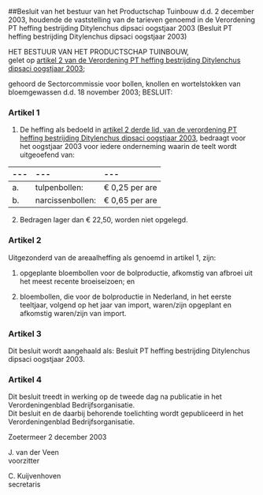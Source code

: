 <meta http-equiv='Content-Type' content='text/html; charset=utf-8' />

##Besluit van het bestuur van het Productschap Tuinbouw d.d. 2 december 2003, houdende de vaststelling van de tarieven genoemd in de Verordening PT heffing bestrijding Ditylenchus dipsaci oogstjaar 2003 (Besluit PT heffing bestrijding Ditylenchus dipsaci oogstjaar 2003)

HET BESTUUR VAN HET PRODUCTSCHAP TUINBOUW,  
gelet op [artikel 2 van de Verordening PT heffing bestrijding Ditylenchus dipsaci oogstjaar 2003](../../../../../../../../../../pbo/verordening/pt/heffing/bestrijding/ditylenchus/dipsaci/oogstjaar/2003/BWBR0015311/README.md);

gehoord de Sectorcommissie voor bollen, knollen en wortelstokken van bloemgewassen d.d. 18 november 2003;
BESLUIT:    

### Artikel  1  

1.  De heffing als bedoeld in [artikel 2 derde lid, van de verordening PT heffing bestrijding Ditylenchus dipsaci oogstjaar 2003](../../../../../../../../../../pbo/verordening/pt/heffing/bestrijding/ditylenchus/dipsaci/oogstjaar/2003/BWBR0015311/README.md), bedraagt voor het oogstjaar 2003 voor iedere onderneming waarin de teelt wordt uitgeoefend van:  

| --- | --- | --- |
|:---|:---|:---|
| a.  | tulpenbollen:  | € 0,25 per are  |
| b.  | narcissenbollen:  | € 0,65 per are  |

2.  Bedragen lager dan € 22,50, worden niet opgelegd.   

### Artikel  2  

Uitgezonderd van de areaalheffing als genoemd in artikel 1, zijn: 

1. opgeplante bloembollen voor de bolproductie, afkomstig van afbroei uit het meest recente broeiseizoen; en  

2. bloembollen, die voor de bolproductie in Nederland, in het eerste teeltjaar, volgend op het jaar van import, waren/zijn opgeplant en afkomstig waren/zijn van import.    

### Artikel  3  

Dit besluit wordt aangehaald als: Besluit PT heffing bestrijding Ditylenchus dipsaci oogstjaar 2003.  

### Artikel  4  

Dit besluit treedt in werking op de tweede dag na publicatie in het Verordeningenblad Bedrijfsorganisatie.  
Dit besluit en de daarbij behorende toelichting wordt gepubliceerd in het Verordeningenblad Bedrijfsorganisatie.   

Zoetermeer 
2 december 2003    

J. van der Veen  
voorzitter  

C. Kuijvenhoven  
secretaris     
